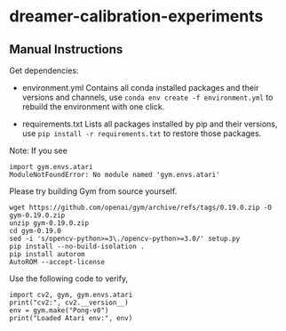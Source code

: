 # dreamer-calibration-experiments
## Manual Instructions

Get dependencies:

- environment.yml
Contains all conda installed packages and their versions and channels, use 
`conda env create -f environment.yml` to rebuild the environment with one click.

- requirements.txt
Lists all packages installed by pip and their versions, use `pip install -r requirements.txt` to restore those packages.

Note: 
If you see
````
import gym.envs.atari
ModuleNotFoundError: No module named 'gym.envs.atari'
````

Please try building Gym from source yourself.

````
wget https://github.com/openai/gym/archive/refs/tags/0.19.0.zip -O gym-0.19.0.zip
unzip gym-0.19.0.zip
cd gym-0.19.0
sed -i 's/opencv-python>=3\./opencv-python>=3.0/' setup.py
pip install --no-build-isolation .
pip install autorom
AutoROM --accept-license
````

Use the following code to verify,
````
import cv2, gym, gym.envs.atari
print("cv2:", cv2.__version__)
env = gym.make("Pong-v0")
print("Loaded Atari env:", env)
````